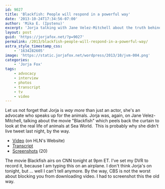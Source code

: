 ```yaml
---
id: 9027
title: 'Blackfish: People will respond in a powerful way'
date: '2013-10-24T17:34:56-07:00'
author: 'Mika E. (Ipstenu)'
excerpt: 'Jorja talking with Jane Velez-Mitchell about the truth behind the orcas at Sea World, and what we should be doing about it.'
layout: post
guid: 'https://jorjafox.net/?p=9027'
permalink: /2013/blackfish-people-will-respond-in-a-powerful-way/
astra_style_timestamp_css:
    - '1634282605'
image: 'https://static.jorjafox.net/wordpress/2013/10/jvm-004.png'
categories:
    - 'Jorja Fox'
tags:
    - advocacy
    - interview
    - photos
    - transcript
    - tv
    - video
---
```


Let us not forget that Jorja is <em>way more</em> than just an actor, she's an advocate who speaks up for the animals. Jorja was, again, on Jane Velez-Mitchell, talking about the movie "Blackfish" which peels back the curtain to look at the real life of animals at Sea World.  This is probably why she didn't live tweet last night, by the way.
<ul>
	<li><a href="http://www.hlntv.com/video/2013/10/23/jorja-fox-blackfish-jvm">Video</a> (on HLN's Website)</li>
	<li><a href="https://jorjafox.net/wiki/ISSUES_with_Jane_Velez-Mitchell_(23_October_2013)">Transcript</a></li>
	<li><a href="https://jorjafox.net/gallery/tv/talkshow/20131023-jvm">Screenshots</a> (20)</li>
</ul>
The movie Blackfish airs on CNN tonight at 9pm ET. I've set my DVR to record it, because I am typing this on an airplane. I don't think Jorja's on tonight, but ... well I can't tell anymore. By the way, CBS is not the worst about blocking you from downloading video. I had to screenshot this the old way.